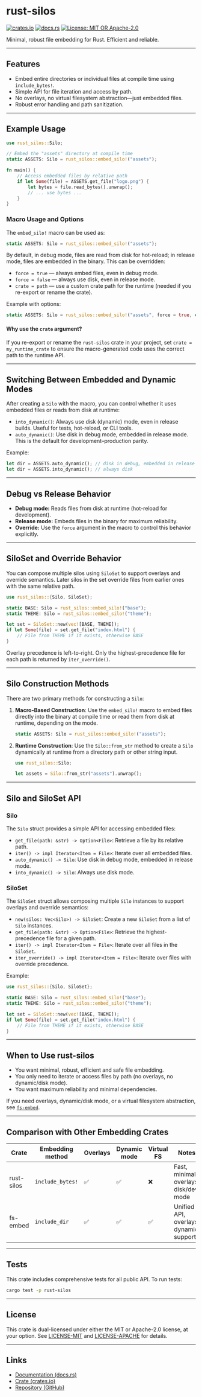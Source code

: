 # rust-silos

[![crates.io](https://img.shields.io/crates/v/rust-silos.svg)](https://crates.io/crates/rust-silos)
[![docs.rs](https://docs.rs/rust-silos/badge.svg)](https://docs.rs/rust-silos)
[![License: MIT OR Apache-2.0](https://img.shields.io/crates/l/rust-silos)](./LICENSE)

Minimal, robust file embedding for Rust. Efficient and reliable.

---

## Features

- Embed entire directories or individual files at compile time using `include_bytes!`.
- Simple API for file iteration and access by path.
- No overlays, no virtual filesystem abstraction—just embedded files.
- Robust error handling and path sanitization.

---



## Example Usage

```rust
use rust_silos::Silo;

// Embed the "assets" directory at compile time
static ASSETS: Silo = rust_silos::embed_silo!("assets");

fn main() {
    // Access embedded files by relative path
    if let Some(file) = ASSETS.get_file("logo.png") {
        let bytes = file.read_bytes().unwrap();
        // ... use bytes ...
    }
}
```

### Macro Usage and Options

The `embed_silo!` macro can be used as:

```rust
static ASSETS: Silo = rust_silos::embed_silo!("assets");
```

By default, in debug mode, files are read from disk for hot-reload; in release mode, files are embedded in the binary. This can be overridden:

- `force = true` — always embed files, even in debug mode.
- `force = false` — always use disk, even in release mode.
- `crate = path` — use a custom crate path for the runtime (needed if you re-export or rename the crate).

Example with options:

```rust
static ASSETS: Silo = rust_silos::embed_silo!("assets", force = true, crate = my_runtime_crate);
```


#### Why use the `crate` argument?
If you re-export or rename the `rust-silos` crate in your project, set `crate = my_runtime_crate` to ensure the macro-generated code uses the correct path to the runtime API.

---

## Switching Between Embedded and Dynamic Modes

After creating a `Silo` with the macro, you can control whether it uses embedded files or reads from disk at runtime:

- `into_dynamic()`: Always use disk (dynamic) mode, even in release builds. Useful for tests, hot-reload, or CLI tools.
- `auto_dynamic()`: Use disk in debug mode, embedded in release mode. This is the default for development–production parity.

Example:

```rust
let dir = ASSETS.auto_dynamic(); // disk in debug, embedded in release
let dir = ASSETS.into_dynamic(); // always disk
```

---

## Debug vs Release Behavior

- **Debug mode:** Reads files from disk at runtime (hot-reload for development).
- **Release mode:** Embeds files in the binary for maximum reliability.
- **Override:** Use the `force` argument in the macro to control this behavior explicitly.

---

## SiloSet and Override Behavior

You can compose multiple silos using `SiloSet` to support overlays and override semantics. Later silos in the set override files from earlier ones with the same relative path.

```rust
use rust_silos::{Silo, SiloSet};

static BASE: Silo = rust_silos::embed_silo!("base");
static THEME: Silo = rust_silos::embed_silo!("theme");

let set = SiloSet::new(vec![BASE, THEME]);
if let Some(file) = set.get_file("index.html") {
    // File from THEME if it exists, otherwise BASE
}
```

Overlay precedence is left-to-right. Only the highest-precedence file for each path is returned by `iter_override()`.

---

## Silo Construction Methods

There are two primary methods for constructing a `Silo`:

1. **Macro-Based Construction**: Use the `embed_silo!` macro to embed files directly into the binary at compile time or read them from disk at runtime, depending on the mode.

   ```rust
   static ASSETS: Silo = rust_silos::embed_silo!("assets");
   ```

2. **Runtime Construction**: Use the `Silo::from_str` method to create a `Silo` dynamically at runtime from a directory path or other string input.

   ```rust
   use rust_silos::Silo;

   let assets = Silo::from_str("assets").unwrap();
   ```

---

## Silo and SiloSet API

### Silo

The `Silo` struct provides a simple API for accessing embedded files:

- `get_file(path: &str) -> Option<File>`: Retrieve a file by its relative path.
- `iter() -> impl Iterator<Item = File>`: Iterate over all embedded files.
- `auto_dynamic() -> Silo`: Use disk in debug mode, embedded in release mode.
- `into_dynamic() -> Silo`: Always use disk mode.

### SiloSet

The `SiloSet` struct allows composing multiple `Silo` instances to support overlays and override semantics:

- `new(silos: Vec<Silo>) -> SiloSet`: Create a new `SiloSet` from a list of `Silo` instances.
- `get_file(path: &str) -> Option<File>`: Retrieve the highest-precedence file for a given path.
- `iter() -> impl Iterator<Item = File>`: Iterate over all files in the `SiloSet`.
- `iter_override() -> impl Iterator<Item = File>`: Iterate over files with override precedence.

Example:

```rust
use rust_silos::{Silo, SiloSet};

static BASE: Silo = rust_silos::embed_silo!("base");
static THEME: Silo = rust_silos::embed_silo!("theme");

let set = SiloSet::new(vec![BASE, THEME]);
if let Some(file) = set.get_file("index.html") {
    // File from THEME if it exists, otherwise BASE
}
```

---

## When to Use rust-silos

- You want minimal, robust, efficient and safe file embedding.
- You only need to iterate or access files by path (no overlays, no dynamic/disk mode).
- You want maximum reliability and minimal dependencies.

If you need overlays, dynamic/disk mode, or a virtual filesystem abstraction, see [`fs-embed`](https://crates.io/crates/fs-embed).

---


## Comparison with Other Embedding Crates

| Crate        | Embedding method   | Overlays | Dynamic mode | Virtual FS | Notes                                  |
|--------------|-------------------|----------|--------------|------------|----------------------------------------|
| rust-silos   | `include_bytes!`  | ✅       | ✅           | ❌         | Fast, minimal, overlays, disk/dev mode |
| fs-embed     | `include_dir`     | ✅       | ✅           | ✅         | Unified API, overlays, dynamic support |

---

## Tests

This crate includes comprehensive tests for all public API. To run tests:

```sh
cargo test -p rust-silos
```

---

## License

This crate is dual-licensed under either the MIT or Apache-2.0 license, at your option.
See [LICENSE-MIT](./LICENSE-MIT) and [LICENSE-APACHE](./LICENSE-APACHE) for details.

---

## Links

- [Documentation (docs.rs)](https://docs.rs/rust-silos)
- [Crate (crates.io)](https://crates.io/crates/rust-silos)
- [Repository (GitHub)](https://github.com/vivsh/fs-embed)

